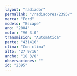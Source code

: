 ```yaml
---
layout: "radiador"
permalink: "/radiadores/2395/"
marca: "Ford"
modelo: "Escape"
ano: "2004"
motor: "V6 3.0"
transmision: "Automática"
parte: "431416"
clima: "Con clima"
alto: "27 9/16"
ancho: "18 3/8"
observaciones: ""
id: "2395"
---
```



